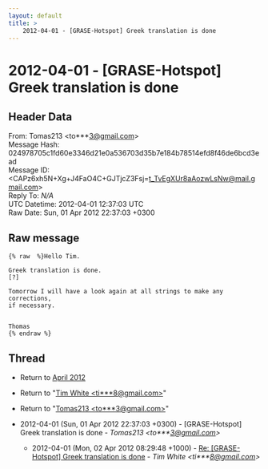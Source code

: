 ```yaml
---
layout: default
title: >
    2012-04-01 - [GRASE-Hotspot] Greek translation is done
---
```


# 2012-04-01 - [GRASE-Hotspot] Greek translation is done

## Header Data

From: Tomas213 \<to***3@gmail.com\><br>
Message Hash: 024978705c1fd60e3346d21e0a536703d35b7e184b78514efd8f46de6bcd3ead<br>
Message ID: \<CAPz6xh5N+Xg+J4FaO4C+GJTjcZ3Fsj=t_TvEgXUr8aAozwLsNw@mail.gmail.com\><br>
Reply To: _N/A_<br>
UTC Datetime: 2012-04-01 12:37:03 UTC<br>
Raw Date: Sun, 01 Apr 2012 22:37:03 +0300<br>

## Raw message

```
{% raw  %}Hello Tim.

Greek translation is done.
[?]

Tomorrow I will have a look again at all strings to make any corrections,
if necessary.


Thomas
{% endraw %}
```

## Thread

+ Return to [April 2012](/archive/2012/04)

+ Return to "[Tim White <ti***8<span>@</span>gmail.com>](/authors/ti___8_at_gmail_com)"
+ Return to "[Tomas213 <to***3<span>@</span>gmail.com>](/authors/to___3_at_gmail_com)"

+ 2012-04-01 (Sun, 01 Apr 2012 22:37:03 +0300) - [GRASE-Hotspot] Greek translation is done - _Tomas213 \<to***3@gmail.com\>_
  + 2012-04-01 (Mon, 02 Apr 2012 08:29:48 +1000) - [Re: [GRASE-Hotspot] Greek translation is done](/archive/2012/04/b5ca80af4fb4434dee11bce462d532c003167abb87ef0db51e27814a9d8b7ccd) - _Tim White \<ti***8@gmail.com\>_

